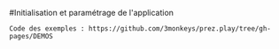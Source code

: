 #Initialisation et paramétrage de l'application


  
	
    Code des exemples : https://github.com/3monkeys/prez.play/tree/gh-pages/DEMOS